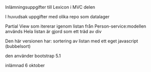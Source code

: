Inlämningsuppgifter till Lexicon i MVC delen

I huvudsak uppgifter med olika repo som datalager

Partial View som itererar igenom listan från Person-service:modellen används
Hela listan är gjord som ett träd av div

Den här versionen har:
  sortering av listan med ett eget javascript (bubbelsort)

den använder bootstrap 5.1

inlämnad 6 oktober
